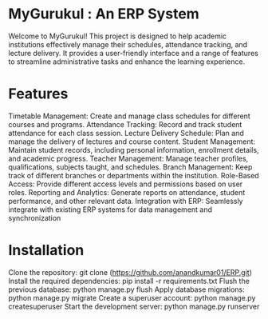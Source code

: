 # MyGurukul : An ERP System
Welcome to MyGurukul! This project is designed to help academic institutions effectively manage their schedules, attendance tracking, and lecture delivery. It provides a user-friendly interface and a range of features to streamline administrative tasks and enhance the learning experience.

# Features
Timetable Management: Create and manage class schedules for different courses and programs.
Attendance Tracking: Record and track student attendance for each class session.
Lecture Delivery Schedule: Plan and manage the delivery of lectures and course content.
Student Management: Maintain student records, including personal information, enrollment details, and academic progress.
Teacher Management: Manage teacher profiles, qualifications, subjects taught, and schedules.
Branch Management: Keep track of different branches or departments within the institution.
Role-Based Access: Provide different access levels and permissions based on user roles.
Reporting and Analytics: Generate reports on attendance, student performance, and other relevant data.
Integration with ERP: Seamlessly integrate with existing ERP systems for data management and synchronization

# Installation
Clone the repository: git clone (https://github.com/anandkumar01/ERP.git)
Install the required dependencies: pip install -r requirements.txt
Flush the previous database: python manage.py flush
Apply database migrations: python manage.py migrate
Create a superuser account: python manage.py createsuperuser
Start the development server: python manage.py runserver
 
